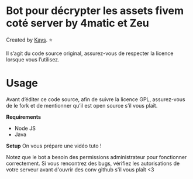 # Bot pour décrypter les assets fivem coté server by 4matic et Zeu

Created by [Kays](https://github.com/4matiic). ⭐

Il s’agit du code source original, assurez-vous de respecter la licence lorsque vous l’utilisez.

# Usage
Avant d’éditer ce code source, afin de suivre la licence GPL, assurez-vous de le fork et de mentionner qu’il est open source s’il vous plaît.

**Requirements**
- Node JS
- Java

**Setup**
On vous prépare une vidéo tuto !

Notez que le bot a besoin des permissions administrateur pour fonctionner correctement. Si vous rencontrez des bugs, vérifiez les autorisations de votre serveur avant d'ouvrir des conv github s'il vous plaît <3
